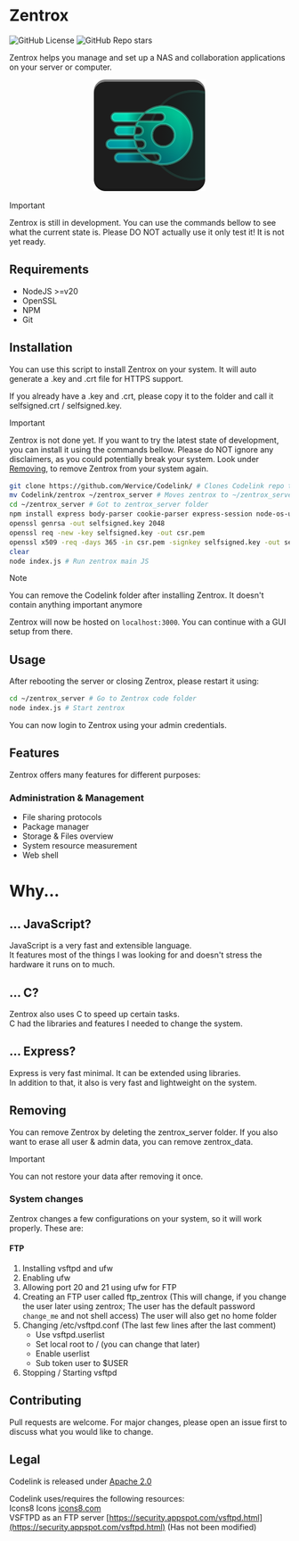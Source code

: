 # Zentrox

![GitHub License](https://img.shields.io/github/license/Wervice/Codelink?style=flat-square)
![GitHub Repo stars](https://img.shields.io/github/stars/Wervice/Codelink?style=flat-square)

Zentrox helps you manage and set up a NAS and collaboration applications on your server or computer.

<div align=center>
<img src="https://raw.githubusercontent.com/Wervice/Codelink/main/zentrox/static/Zentrox.png" width="200">
</div>

> [!IMPORTANT]
> Zentrox is still in development. You can use the commands bellow to see what the current state is.
> Please DO NOT actually use it only test it! It is not yet ready.

## Requirements

- NodeJS >=v20
- OpenSSL
- NPM
- Git

## Installation

You can use this script to install Zentrox on your system. It will auto generate a .key and .crt file for HTTPS support.

If you already have a .key and .crt, please copy it to the folder and call it selfsigned.crt / selfsigned.key.

> [!IMPORTANT]
> Zentrox is not done yet. If you want to try the latest state of development, you can install it using the commands bellow.
> Please do NOT ignore any disclaimers, as you could potentially break your system.
> Look under [Removing](#Removing), to remove Zentrox from your system again.

```bash
git clone https://github.com/Wervice/Codelink/ # Clones Codelink repo to current folder
mv Codelink/zentrox ~/zentrox_server # Moves zentrox to ~/zentrox_server. This folder includes the zentrox code
cd ~/zentrox_server # Got to zentrox_server folder
npm install express body-parser cookie-parser express-session node-os-utils ejs # Install node_packages
openssl genrsa -out selfsigned.key 2048
openssl req -new -key selfsigned.key -out csr.pem
openssl x509 -req -days 365 -in csr.pem -signkey selfsigned.key -out selfsigned.crt
clear
node index.js # Run zentrox main JS
```

> [!NOTE]
> You can remove the Codelink folder after installing Zentrox. It doesn't contain anything important anymore

Zentrox will now be hosted on `localhost:3000`. You can continue with a GUI setup from there.

## Usage

After rebooting the server or closing Zentrox, please restart it using:

```bash
cd ~/zentrox_server # Go to Zentrox code folder
node index.js # Start zentrox
```

You can now login to Zentrox using your admin credentials.

## Features

Zentrox offers many features for different purposes:

### Administration & Management

- File sharing protocols
- Package manager
- Storage & Files overview
- System resource measurement
- Web shell

# Why...

## ... JavaScript?

JavaScript is a very fast and extensible language.  
It features most of the things I was looking for and doesn't stress the hardware it runs on to much.

## ... C?

Zentrox also uses C to speed up certain tasks.  
C had the libraries and features I needed to change the system.

## ... Express?

Express is very fast minimal. It can be extended using libraries.  
In addition to that, it also is very fast and lightweight on the system.

## Removing

You can remove Zentrox by deleting the zentrox_server folder. If you also want to erase all user & admin data, you can remove zentrox_data.

> [!IMPORTANT]
> You can not restore your data after removing it once.

### System changes

Zentrox changes a few configurations on your system, so it will work properly. These are:

#### FTP

1. Installing vsftpd and ufw
2. Enabling ufw
3. Allowing port 20 and 21 using ufw for FTP
4. Creating an FTP user called ftp_zentrox (This will change, if you change the user later using zentrox; The user has the default password `change_me` and not shell access)
   The user will also get no home folder
5. Changing /etc/vsftpd.conf (The last few lines after the last comment)
   - Use vsftpd.userlist
   - Set local root to / (you can change that later)
   - Enable userlist
   - Sub token user to $USER
6. Stopping / Starting vsftpd

## Contributing

Pull requests are welcome. For major changes, please open an issue first
to discuss what you would like to change.

## Legal

Codelink is released under [Apache 2.0](https://github.com/Wervice/Codelink?tab=Apache-2.0-1-ov-file#readme)

Codelink uses/requires the following resources:  
Icons8 Icons [icons8.com](https://icons8.com)  
VSFTPD as an FTP server [https://security.appspot.com/vsftpd.html](https://security.appspot.com/vsftpd.html) (Has not been modified)
